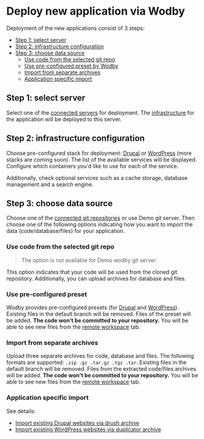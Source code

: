 # Deploy new application via Wodby

Deployment of the new applications consist of 3 steps:

* [Step 1: select server](#step-1-select-server)
* [Step 2: infrastructure configuration](#step-2-infrastructure-configuration)
* [Step 3: choose data source](#step-3-choose-data-source)
    * [Use code from the selected git repo](#use-code-from-the-selected-git-repo)
    * [Use pre-configured preset by Wodby](#use-pre-configured-preset)
    * [Import from separate archives](#import-from-separate-archives)
    * [Application specific import](#application-specific-import)

## Step 1: select server

Select one of the [connected servers](../servers/connecting-server/README.md) for deployment. The [infrastructure](../infrastructure/README.md) for the application will be deployed to this server.
 
## Step 2: infrastructure configuration

Choose pre-configured stack for deployment: [Drupal](../infrastructure/drupal/README.md) or [WordPress](../infrastructure/wordpress/README.md) (more stacks are coming soon). The list of the available services will be displayed. Configure which containers you'd like to use for each of the service. 

Additionally, check optional services such as a cache storage, database management and a search engine.  
 
## Step 3: choose data source

Choose one of the [connected git repositories](../git/connecting-git/README.md) or use Demo git server. Then choose one of the following options indicating how you want to import the data (code/database/files) for your application. 

### Use code from the selected git repo

> The option is not available for Demo wodby git server. 

This option indicates that your code will be used from the cloned git repository. Additionally, you can upload archives for database and files.

### Use pre-configured preset

Wodby provides pre-configured presets (for [Drupal](drupal/README.md) and [WordPress](wordpress/README.md)). Existing files in the default branch will be removed. Files of the preset will be added. **The code won't be committed to your repository.** You will be able to see new files from the [remote workspace](remote-workspace/README.md) tab.

### Import from separate archives

Upload three separate archives for code, database and files. The following formats are supported: `.zip .gz .tar.gz .tgz .tar`. Existing files in the default branch will be removed. Files from the extracted code/files archives will be added. **The code won't be committed to your repository.** You will be able to see new files from the [remote workspace](remote-workspace/README.md) tab. 

### Application specific import

See details: 
* <a href="drupal/import.html#via-drush-archive">Import existing Drupal websites via drush archive</a> 
* <a href="wordpress/import.html#via-duplicator-archive">Import existing WordPress websites via duplicator archive</a> 
